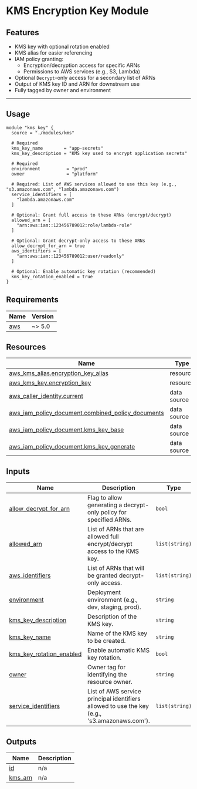 # KMS Encryption Key Module

## Features

- KMS key with optional rotation enabled
- KMS alias for easier referencing
- IAM policy granting:
  - Encryption/decryption access for specific ARNs
  - Permissions to AWS services (e.g., S3, Lambda)
- Optional `Decrypt`-only access for a secondary list of ARNs
- Output of KMS key ID and ARN for downstream use
- Fully tagged by owner and environment

---

## Usage

```hcl
module "kms_key" {
  source = "./modules/kms"

  # Required
  kms_key_name        = "app-secrets"
  kms_key_description = "KMS key used to encrypt application secrets"

  # Required
  environment          = "prod"
  owner                = "platform"

  # Required: List of AWS services allowed to use this key (e.g., "s3.amazonaws.com", "lambda.amazonaws.com")
  service_identifiers = [
    "lambda.amazonaws.com"
  ]

  # Optional: Grant full access to these ARNs (encrypt/decrypt)
  allowed_arn = [
    "arn:aws:iam::123456789012:role/lambda-role"
  ]

  # Optional: Grant decrypt-only access to these ARNs
  allow_decrypt_for_arn = true
  aws_identifiers = [
    "arn:aws:iam::123456789012:user/readonly"
  ]

  # Optional: Enable automatic key rotation (recommended)
  kms_key_rotation_enabled = true
}

```

<!-- BEGIN_TF_DOCS -->
## Requirements

| Name | Version |
|------|---------|
| <a name="requirement_aws"></a> [aws](#requirement\_aws) | ~> 5.0 |
## Resources

| Name | Type |
|------|------|
| [aws_kms_alias.encryption_key_alias](https://registry.terraform.io/providers/hashicorp/aws/latest/docs/resources/kms_alias) | resource |
| [aws_kms_key.encryption_key](https://registry.terraform.io/providers/hashicorp/aws/latest/docs/resources/kms_key) | resource |
| [aws_caller_identity.current](https://registry.terraform.io/providers/hashicorp/aws/latest/docs/data-sources/caller_identity) | data source |
| [aws_iam_policy_document.combined_policy_documents](https://registry.terraform.io/providers/hashicorp/aws/latest/docs/data-sources/iam_policy_document) | data source |
| [aws_iam_policy_document.kms_key_base](https://registry.terraform.io/providers/hashicorp/aws/latest/docs/data-sources/iam_policy_document) | data source |
| [aws_iam_policy_document.kms_key_generate](https://registry.terraform.io/providers/hashicorp/aws/latest/docs/data-sources/iam_policy_document) | data source |
## Inputs

| Name | Description | Type | Default | Required |
|------|-------------|------|---------|:--------:|
| <a name="input_allow_decrypt_for_arn"></a> [allow\_decrypt\_for\_arn](#input\_allow\_decrypt\_for\_arn) | Flag to allow generating a decrypt-only policy for specified ARNs. | `bool` | `false` | no |
| <a name="input_allowed_arn"></a> [allowed\_arn](#input\_allowed\_arn) | List of ARNs that are allowed full encrypt/decrypt access to the KMS key. | `list(string)` | `[]` | no |
| <a name="input_aws_identifiers"></a> [aws\_identifiers](#input\_aws\_identifiers) | List of ARNs that will be granted decrypt-only access. | `list(string)` | `[]` | no |
| <a name="input_environment"></a> [environment](#input\_environment) | Deployment environment (e.g., dev, staging, prod). | `string` | n/a | yes |
| <a name="input_kms_key_description"></a> [kms\_key\_description](#input\_kms\_key\_description) | Description of the KMS key. | `string` | n/a | yes |
| <a name="input_kms_key_name"></a> [kms\_key\_name](#input\_kms\_key\_name) | Name of the KMS key to be created. | `string` | n/a | yes |
| <a name="input_kms_key_rotation_enabled"></a> [kms\_key\_rotation\_enabled](#input\_kms\_key\_rotation\_enabled) | Enable automatic KMS key rotation. | `bool` | `true` | no |
| <a name="input_owner"></a> [owner](#input\_owner) | Owner tag for identifying the resource owner. | `string` | n/a | yes |
| <a name="input_service_identifiers"></a> [service\_identifiers](#input\_service\_identifiers) | List of AWS service principal identifiers allowed to use the key (e.g., 's3.amazonaws.com'). | `list(string)` | n/a | yes |
## Outputs

| Name | Description |
|------|-------------|
| <a name="output_id"></a> [id](#output\_id) | n/a |
| <a name="output_kms_arn"></a> [kms\_arn](#output\_kms\_arn) | n/a |
<!-- END_TF_DOCS -->
